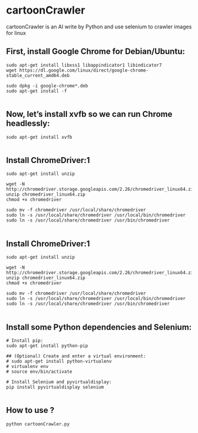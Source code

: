 # cartoonCrawler

cartoonCrawler is an AI write by Python and use selenium to crawler images for linux 

## First, install Google Chrome for Debian/Ubuntu:


```
sudo apt-get install libxss1 libappindicator1 libindicator7
wget https://dl.google.com/linux/direct/google-chrome-stable_current_amd64.deb

sudo dpkg -i google-chrome*.deb
sudo apt-get install -f
      
```

## Now, let’s install xvfb so we can run Chrome headlessly:


```
sudo apt-get install xvfb
      
```

## Install ChromeDriver:1


```
sudo apt-get install unzip

wget -N http://chromedriver.storage.googleapis.com/2.26/chromedriver_linux64.zip
unzip chromedriver_linux64.zip
chmod +x chromedriver

sudo mv -f chromedriver /usr/local/share/chromedriver
sudo ln -s /usr/local/share/chromedriver /usr/local/bin/chromedriver
sudo ln -s /usr/local/share/chromedriver /usr/bin/chromedriver
      
```

## Install ChromeDriver:1


```
sudo apt-get install unzip

wget -N http://chromedriver.storage.googleapis.com/2.26/chromedriver_linux64.zip
unzip chromedriver_linux64.zip
chmod +x chromedriver

sudo mv -f chromedriver /usr/local/share/chromedriver
sudo ln -s /usr/local/share/chromedriver /usr/local/bin/chromedriver
sudo ln -s /usr/local/share/chromedriver /usr/bin/chromedriver
      
```

## Install some Python dependencies and Selenium:


```
# Install pip:
sudo apt-get install python-pip

## (Optional) Create and enter a virtual environment:
# sudo apt-get install python-virtualenv
# virtualenv env
# source env/bin/activate

# Install Selenium and pyvirtualdisplay:
pip install pyvirtualdisplay selenium
      
```

## How to use ?

```
python cartoonCrawler.py

```


